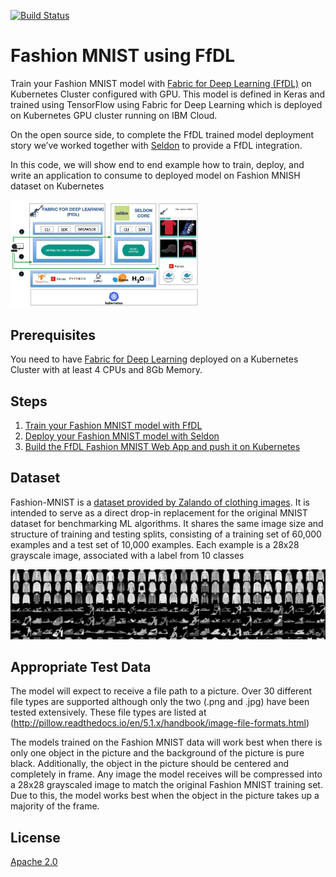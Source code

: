 [![Build Status](https://travis-ci.org/IBM/Fashion-MNIST-using-FfDL.svg?branch=master)](https://travis-ci.org/IBM/Fashion-MNIST-using-FfDL)

# Fashion MNIST using FfDL

Train your Fashion MNIST model with [Fabric for Deep Learning (FfDL)](https://github.com/IBM/FfDL) on Kubernetes Cluster configured with GPU. This model is defined in Keras and trained using TensorFlow using Fabric for Deep Learning which is deployed on Kubernetes GPU cluster running on IBM Cloud.

On the open source side, to complete the FfDL trained model deployment story we’ve worked together with [Seldon](https://github.com/SeldonIO/seldon-core) to provide a FfDL integration.

In this code, we will show end to end example how to train, deploy, and write an application to consume to deployed model on Fashion MNISH dataset on Kubernetes

<img src="fashion-mnist-webapp/static/img/fashion-arch.png" height="60%" width="60%">

## Prerequisites
You need to have [Fabric for Deep Learning](https://github.com/IBM/FfDL) deployed on a Kubernetes Cluster with at least 4 CPUs and 8Gb Memory.

## Steps
1. [Train your Fashion MNIST model with FfDL](fashion-train)
2. [Deploy your Fashion MNIST model with Seldon](seldon-deployment)
3. [Build the FfDL Fashion MNIST Web App and push it on Kubernetes](fashion-mnist-webapp)

## Dataset
Fashion-MNIST is a [dataset provided by Zalando of clothing images](https://github.com/zalandoresearch/fashion-mnist). It is intended to serve as a direct drop-in replacement for the original MNIST dataset for benchmarking ML algorithms. It shares the same image size and structure of training and testing splits, consisting of a training set of 60,000 examples and a test set of 10,000 examples. Each example is a 28x28 grayscale image, associated with a label from 10 classes

<img src="fashion-mnist-webapp/static/img/p1.png">

## Appropriate Test Data

The model will expect to receive a file path to a picture. Over 30 different file types are supported although only the two (.png and .jpg) have been tested extensively. These file types are listed at (http://pillow.readthedocs.io/en/5.1.x/handbook/image-file-formats.html)

The models trained on the Fashion MNIST data will work best when there is only one object in the picture and the background of the picture is pure black. Additionally, the object in the picture should be centered and completely in frame. Any image the model receives will be compressed into a 28x28 grayscaled image to match the original Fashion MNIST training set. Due to this, the model works best when the object in the picture takes up a majority of the frame.

## License

[Apache 2.0](LICENSE)
